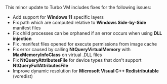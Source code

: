 This minor update to Turbo VM includes fixes for the following issues:

- Add support for **Windows 11** specific layers
- Fix path which are computed relative to **Windows Side-by-Side** manifest files
- Fix child processes can be orphaned if an error occurs when using **DLL injection**
- Fix .manifest files opened for execute permissions from image cache
- Fix error caused by calling **NtQueryVirtualMemory** with **MaxMemoryInfoClass** on virtual .DLL files
- Fix **NtQueryAttributesFile** for device types that don't support **NtQueryFullAttributesFile**
- Improve dynamic resolution for **Microsoft Visual C++ Redistributable** (vcredist)



